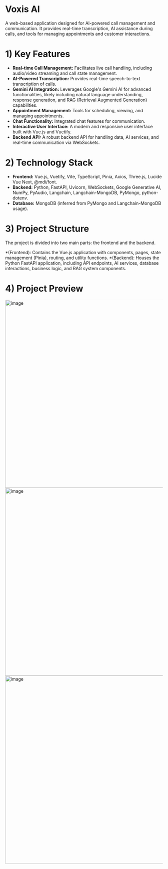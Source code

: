 # Voxis AI

A web-based application designed for AI-powered call management and communication. It provides real-time transcription, AI assistance during calls, and tools for managing appointments and customer interactions.

# 1) Key Features

*   **Real-time Call Management:** Facilitates live call handling, including audio/video streaming and call state management.
*   **AI-Powered Transcription:** Provides real-time speech-to-text transcription of calls.
*   **Gemini AI Integration:** Leverages Google's Gemini AI for advanced functionalities, likely including natural language understanding, response generation, and RAG (Retrieval Augmented Generation) capabilities.
*   **Appointment Management:** Tools for scheduling, viewing, and managing appointments.
*   **Chat Functionality:** Integrated chat features for communication.
*   **Interactive User Interface:** A modern and responsive user interface built with Vue.js and Vuetify.
*   **Backend API:** A robust backend API for handling data, AI services, and real-time communication via WebSockets.

# 2) Technology Stack

*   **Frontend:** Vue.js, Vuetify, Vite, TypeScript, Pinia, Axios, Three.js, Lucide Vue Next, @mdi/font.
*   **Backend:** Python, FastAPI, Uvicorn, WebSockets, Google Generative AI, NumPy, PyAudio, Langchain, Langchain-MongoDB, PyMongo, python-dotenv.
*   **Database:** MongoDB (inferred from PyMongo and Langchain-MongoDB usage).

# 3) Project Structure

The project is divided into two main parts: the frontend and the backend.

*(Frontend): Contains the Vue.js application with components, pages, state management (Pinia), routing, and utility functions.
*(Backend): Houses the Python FastAPI application, including API endpoints, AI services, database interactions, business logic, and RAG system components.

# 4) Project Preview

<img width="800" height="600" alt="image" src="https://github.com/user-attachments/assets/8233fb4b-6c59-416b-afde-86c1f8122a2e" />
<img width="800" height="600" alt="image" src="https://github.com/user-attachments/assets/0fc0015d-49c1-4eea-9cc3-87726a5ebb9d" />
<img width="800" height="600" alt="image" src="https://github.com/user-attachments/assets/a3403da6-7dc0-40bb-bbbd-ca6167fbb78f" />


